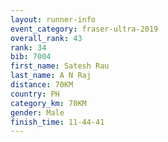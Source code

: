 ```yaml
---
layout: runner-info 
event_category: fraser-ultra-2019 
overall_rank: 43
rank: 34
bib: 7004
first_name: Satesh Rau
last_name: A N Raj
distance: 70KM
country: PH
category_km: 70KM
gender: Male
finish_time: 11-44-41
---
```

